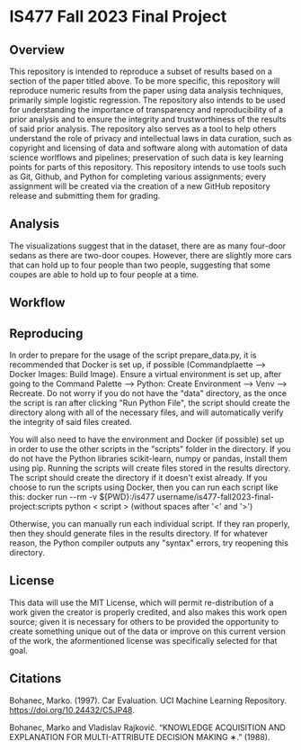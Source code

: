 # IS477 Fall 2023 Final Project

## Overview
This repository is intended to reproduce a subset of results based on a section of the paper titled above.
To be more specific, this repository will reproduce numeric results from the paper using data analysis techniques,
primarily simple logistic regression. 
The repository also intends to be used for understanding the importance of transparency and reproducibility of a prior analysis
and to ensure the integrity and trustworthiness of the results of said prior analysis.
The repository also serves as a tool to help others understand the role of privacy and intellectual laws in data curation, such as
copyright and licensing of data and software along with automation of data science worlflows and pipelines; preservation of such data is key learning points for parts of this repository.
This repository intends to use tools such as Git, Github, and Python for completing various assignments; every assignment will
be created via the creation of a new GitHub repository release and submitting them for grading.

## Analysis
The visualizations suggest that in the dataset, there are as many four-door sedans as there are two-door coupes. However, there are slightly more cars that can hold up to four people than two people, suggesting that some coupes are able to hold up to four people at a time.

## Workflow


## Reproducing
In order to prepare for the usage of the script prepare_data.py, it is recommended that Docker is set up, if possible (Commandplaette -->  Docker Images: Build Image). Ensure a virtual environment is set up, after going to the Command Palette --> Python: Create Environment --> Venv --> Recreate.
Do not worry if you do not have the "data" directory, as the once the script is ran after clicking "Run Python File", the script should create the directory along with all of the necessary files, and will automatically verify the integrity of said files created.

You will also need to have the environment and Docker (if possible) set up in order to use the other scripts in the "scripts" folder in the directory. If you do not have the Python libraries scikit-learn, numpy or pandas, install them using pip. Running the scripts will create files stored in the results directory. The script should create the directory if it doesn't exist already.
If you choose to run the scripts using Docker, then you can run each script like this: docker run --rm -v ${PWD}:/is477
username/is477-fall2023-final-project:scripts python < script > (without spaces after '<' and '>')

Otherwise, you can manually run each individual script. If they ran properly, then they should generate files in the results directory. If for whatever reason, the Python compiler outputs any "syntax" errors, try reopening this directory.

## License
This data will use the MIT License, which will permit re-distribution of a work given the creator is properly credited, and also makes this work open source; given it is necessary for others to be provided the opportunity to create something unique out of the data or improve on this current version of the work, the aformentioned license was specifically selected for that goal.

## Citations
Bohanec, Marko. (1997). Car Evaluation. UCI Machine Learning Repository. https://doi.org/10.24432/C5JP48.

Bohanec, Marko and Vladislav Rajkovič. “KNOWLEDGE ACQUISITION AND EXPLANATION FOR MULTI-ATTRIBUTE DECISION MAKING ∗.” (1988).